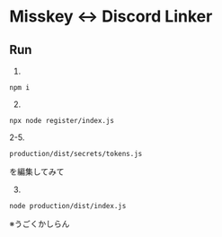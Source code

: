 # Misskey <-> Discord Linker

## Run

1. 
```
npm i 
```

2.
```
npx node register/index.js
```

2-5.
```
production/dist/secrets/tokens.js
```
を編集してみて

3.
```
node production/dist/index.js
```

※うごくかしらん
